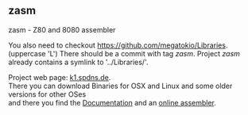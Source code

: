 ## zasm

zasm - Z80 and 8080 assembler

You also need to checkout https://github.com/megatokio/Libraries. (uppercase 'L') 
There should be a commit with tag *zasm*. 
Project *zasm* already contains a symlink to '../Libraries/'.

Project web page: [k1.spdns.de](https://k1.spdns.de/Develop/Projects/zasm/Distributions/).  
There you can download Binaries for OSX and Linux and some older versions for other OSes  
and there you find the [Documentation](https://k1.spdns.de/Develop/Projects/zasm/Documentation/) 
and an [online assembler](https://k1.spdns.de/cgi-bin/zasm.cgi).
